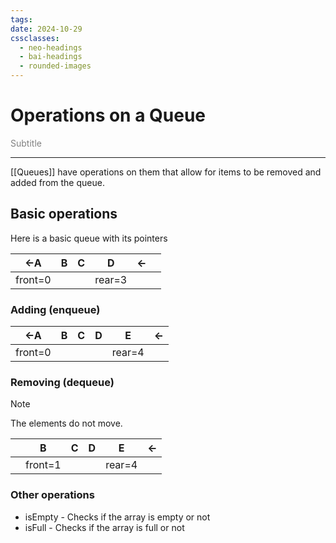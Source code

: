 ```yaml
---
tags: 
date: 2024-10-29
cssclasses:
  - neo-headings
  - bai-headings
  - rounded-images
---
```

# Operations on a Queue
<p class="center" style="margin:0;color:gray;">Subtitle</p>

***
[[Queues]] have operations on them that allow for items to be removed and added from the queue.
## Basic operations
Here is a basic queue with its pointers

| <-A     | B   | C   | D      | <-  |     |
| ------- | --- | --- | ------ | --- | --- |
| front=0 |     |     | rear=3 |     |     |
### Adding (enqueue)

| <-A     | B   | C   | D   | E      | <-  |
| ------- | --- | --- | --- | ------ | --- |
| front=0 |     |     |     | rear=4 |     |
### Removing (dequeue)
>[!note] 
> The elements do not move.

|     | B       | C   | D   | E      | <-  |
| --- | ------- | --- | --- | ------ | --- |
|     | front=1 |     |     | rear=4 |     |

### Other operations
- isEmpty - Checks if the array is empty or not
- isFull - Checks if the array is full or not